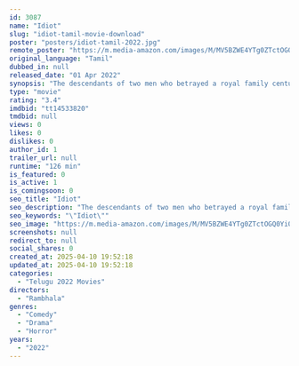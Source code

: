 ```yaml
---
id: 3087
name: "Idiot"
slug: "idiot-tamil-movie-download"
poster: "posters/idiot-tamil-2022.jpg"
remote_poster: "https://m.media-amazon.com/images/M/MV5BZWE4YTg0ZTctOGQ0Yi00NDY2LTgzNDQtYzk2MTY3MmIzNzQ2XkEyXkFqcGc@._V1_SX300.jpg"
original_language: "Tamil"
dubbed_in: null
released_date: "01 Apr 2022"
synopsis: "The descendants of two men who betrayed a royal family centuries ago are caught up in events that involve ghosts, revenge and kidnapping."
type: "movie"
rating: "3.4"
imdbid: "tt14533820"
tmdbid: null
views: 0
likes: 0
dislikes: 0
author_id: 1
trailer_url: null
runtime: "126 min"
is_featured: 0
is_active: 1
is_comingsoon: 0
seo_title: "Idiot"
seo_description: "The descendants of two men who betrayed a royal family centuries ago are caught up in events that involve ghosts, revenge and kidnapping."
seo_keywords: "\"Idiot\""
seo_image: "https://m.media-amazon.com/images/M/MV5BZWE4YTg0ZTctOGQ0Yi00NDY2LTgzNDQtYzk2MTY3MmIzNzQ2XkEyXkFqcGc@._V1_SX300.jpg"
screenshots: null
redirect_to: null
social_shares: 0
created_at: 2025-04-10 19:52:18
updated_at: 2025-04-10 19:52:18
categories:
  - "Telugu 2022 Movies"
directors:
  - "Rambhala"
genres:
  - "Comedy"
  - "Drama"
  - "Horror"
years:
  - "2022"
---
```


